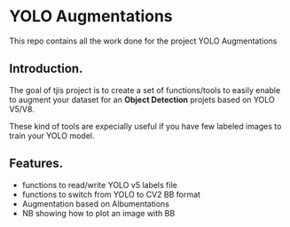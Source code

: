 # YOLO Augmentations
This repo contains all the work done for the project YOLO Augmentations

## Introduction.
The goal of tjis project is to create a set of functions/tools to easily enable to augment your dataset for an **Object Detection** projets
based on YOLO V5/V8.

These kind of tools are expecially useful if you have few labeled images to train your YOLO model.

## Features.
* functions to read/write YOLO v5 labels file
* functions to switch from YOLO to CV2 BB format
* Augmentation based on Albumentations
* NB showing how to plot an image with BB

